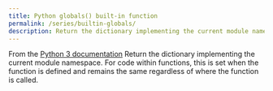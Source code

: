 ```yaml
---
title: Python globals() built-in function
permalink: /series/builtin-globals/
description: Return the dictionary implementing the current module namespace. For code within functions, this is set when the function is defined and remains the same regardless of where the function is called.
---
```



<base-disclaimer>
  <base-disclaimer-title>
    From the <a target="_blank" href="https://docs.python.org/3/library/functions.html#globals">Python 3 documentation</a>
  </base-disclaimer-title>
  <base-disclaimer-content>
   Return the dictionary implementing the current module namespace. For code within functions, this is set when the function is defined and remains the same regardless of where the function is called.
  </base-disclaimer-content>
</base-disclaimer>

<!-- remove this tag to start editing this page -->
<empty-section />
<!-- remove this tag to start editing this page -->
